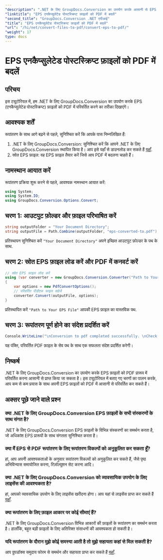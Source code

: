 ```yaml
---
"description": ".NET के लिए GroupDocs.Conversion का उपयोग करके आसानी से EPS फ़ाइलों को PDF में कनवर्ट करें। यह ट्यूटोरियल सहज रूपांतरण के लिए चरण-दर-चरण मार्गदर्शिका प्रदान करता है।"
"linktitle": "EPS एनकैप्सुलेटेड पोस्टस्क्रिप्ट फ़ाइलों को PDF में बदलें"
"second_title": "GroupDocs.Conversion .NET एपीआई"
"title": "EPS एनकैप्सुलेटेड पोस्टस्क्रिप्ट फ़ाइलों को PDF में बदलें"
"url": "/hi/net/convert-files-to-pdf/convert-eps-to-pdf/"
"weight": 17
type: docs
---
```

# EPS एनकैप्सुलेटेड पोस्टस्क्रिप्ट फ़ाइलों को PDF में बदलें

## परिचय
इस ट्यूटोरियल में, हम .NET के लिए GroupDocs.Conversion का उपयोग करके EPS (एनकैप्सुलेटेड पोस्टस्क्रिप्ट) फ़ाइलों को PDF में परिवर्तित करने का तरीका दिखाएंगे।
## आवश्यक शर्तें
रूपांतरण के साथ आगे बढ़ने से पहले, सुनिश्चित करें कि आपके पास निम्नलिखित हैं:
1. .NET के लिए GroupDocs.Conversion: सुनिश्चित करें कि आपने .NET के लिए GroupDocs.Conversion स्थापित किया है। आप इसे यहाँ से डाउनलोड कर सकते हैं [यहाँ](https://releases.groupdocs.com/conversion/net/).
2. स्रोत EPS फ़ाइल: वह EPS फ़ाइल तैयार करें जिसे आप PDF में बदलना चाहते हैं।

## नामस्थान आयात करें
रूपांतरण प्रक्रिया शुरू करने से पहले, आवश्यक नामस्थान आयात करें:
```csharp
using System;
using System.IO;
using GroupDocs.Conversion.Options.Convert;
```
## चरण 1: आउटपुट फ़ोल्डर और फ़ाइल परिभाषित करें
```csharp
string outputFolder = "Your Document Directory";
string outputFile = Path.Combine(outputFolder, "eps-converted-to.pdf");
```
प्रतिस्थापन सुनिश्चित करें `"Your Document Directory"` अपने इच्छित आउटपुट फ़ोल्डर के पथ के साथ.
## चरण 2: स्रोत EPS फ़ाइल लोड करें और PDF में कनवर्ट करें
```csharp
// स्रोत EPS फ़ाइल लोड करें
using (var converter = new GroupDocs.Conversion.Converter("Path to Your EPS File"))
{
    var options = new PdfConvertOptions();
    // परिवर्तित पीडीएफ फाइल सहेजें
    converter.Convert(outputFile, options);
}
```
प्रतिस्थापित करें `"Path to Your EPS File"` आपकी EPS फ़ाइल का वास्तविक पथ.
## चरण 3: रूपांतरण पूर्ण होने का संदेश प्रदर्शित करें
```csharp
Console.WriteLine("\nConversion to pdf completed successfully. \nCheck output in {0}", outputFolder);
```
यह पंक्ति, परिवर्तित PDF फ़ाइल के सेव पथ के साथ एक सफलता संदेश प्रदर्शित करेगी।

## निष्कर्ष
.NET के लिए GroupDocs.Conversion का उपयोग करके EPS फ़ाइलों को PDF प्रारूप में परिवर्तित करना आसानी से प्राप्त किया जा सकता है। इस ट्यूटोरियल में बताए गए चरणों का पालन करके, आप कम से कम प्रयास के साथ अपनी EPS फ़ाइलों को PDF में आसानी से परिवर्तित कर सकते हैं।
## अक्सर पूछे जाने वाले प्रश्न
### क्या .NET के लिए GroupDocs.Conversion EPS फ़ाइलों के सभी संस्करणों के साथ संगत है?
.NET के लिए GroupDocs.Conversion EPS फ़ाइलों के विभिन्न संस्करणों का समर्थन करता है, जो अधिकांश EPS प्रारूपों के साथ संगतता सुनिश्चित करता है।
### क्या मैं EPS से PDF रूपांतरण के लिए रूपांतरण विकल्पों को अनुकूलित कर सकता हूँ?
हां, आप अपनी आवश्यकताओं के अनुसार रूपांतरण विकल्पों को अनुकूलित कर सकते हैं, जैसे पृष्ठ अभिविन्यास समायोजित करना, रिज़ॉल्यूशन सेट करना आदि।
### क्या .NET के लिए GroupDocs.Conversion को व्यावसायिक उपयोग के लिए लाइसेंस की आवश्यकता है?
हां, आपको व्यावसायिक उपयोग के लिए लाइसेंस खरीदना होगा। आप यहां से लाइसेंस प्राप्त कर सकते हैं [यहाँ](https://purchase.groupdocs.com/buy).
### क्या रूपांतरण के लिए फ़ाइल आकार पर कोई सीमाएं हैं?
.NET के लिए GroupDocs.Conversion विभिन्न आकारों की फ़ाइलों के रूपांतरण का समर्थन करता है। हालाँकि, बहुत बड़ी फ़ाइलों के लिए अतिरिक्त संसाधनों की आवश्यकता हो सकती है।
### यदि रूपांतरण के दौरान मुझे कोई समस्या आती है तो मुझे सहायता कहां से मिल सकती है?
आप ग्रुपडॉक्स समुदाय फोरम से समर्थन और सहायता प्राप्त कर सकते हैं [यहाँ](https://forum.groupdocs.com/c/conversion/11).